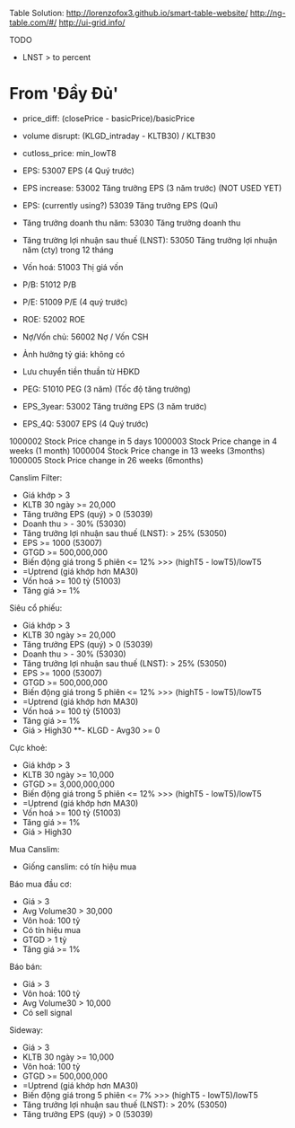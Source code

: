 Table Solution:
http://lorenzofox3.github.io/smart-table-website/
http://ng-table.com/#/
http://ui-grid.info/

TODO
- LNST > to percent


# From 'Đầy Đủ'
- price_diff: (closePrice - basicPrice)/basicPrice

- volume disrupt: (KLGD_intraday - KLTB30) / KLTB30

- cutloss_price: min_lowT8

- EPS: 53007    EPS (4 Quý trước)

- EPS increase: 53002 Tăng trưởng EPS (3 năm trước) (NOT USED YET)

- EPS: (currently using?) 53039 Tăng trưởng EPS (Quí)

- Tăng trưởng doanh thu năm: 53030  Tăng trưởng doanh thu

- Tăng trường lợi nhuận sau thuế (LNST): 53050 Tăng trưởng lợi nhuận năm (cty) trong 12 tháng

- Vốn hoá: 51003    Thị giá vốn

- P/B: 51012  P/B

- P/E: 51009    P/E (4 quý trước)

- ROE: 52002    ROE

- Nợ/Vốn chủ: 56002 Nợ / Vốn CSH

- Ảnh hưởng tỷ giá: không có

- Lưu chuyển tiền thuần từ HĐKD

- PEG: 51010   PEG (3 năm)  (Tốc độ tăng trưởng)

- EPS_3year:  53002 Tăng trưởng EPS (3 năm trước)

- EPS_4Q:  53007 EPS (4 Quý trước)

1000002 Stock Price change in  5 days
1000003 Stock Price change in  4 weeks (1 month)
1000004 Stock Price change in  13 weeks (3months)
1000005 Stock Price change in  26 weeks (6months)


Canslim Filter:
- Giá khớp > 3
- KLTB 30 ngày >= 20,000
- Tăng trưởng EPS (quý) > 0 (53039)
- Doanh thu > - 30% (53030)
- Tăng trưởng lợi nhuận sau thuế (LNST): > 25% (53050)
- EPS >= 1000 (53007)
- GTGD >= 500,000,000
- Biến động giá trong 5 phiên <= 12%  >>> (highT5 - lowT5)/lowT5
- =Uptrend (giá khớp hơn MA30)
- Vốn hoá >= 100 tỷ (51003)
- Tăng giá >= 1%

Siêu cổ phiếu:
- Giá khớp > 3
- KLTB 30 ngày >= 20,000
- Tăng trưởng EPS (quý) > 0 (53039)
- Doanh thu > - 30% (53030)
- Tăng trưởng lợi nhuận sau thuế (LNST): > 25% (53050)
- EPS >= 1000 (53007)
- GTGD >= 500,000,000
- Biến động giá trong 5 phiên <= 12%  >>> (highT5 - lowT5)/lowT5
- =Uptrend (giá khớp hơn MA30)
- Vốn hoá >= 100 tỷ (51003)
- Tăng giá >= 1%
- Giá > High30
**- KLGD - Avg30 >= 0

Cực khoẻ:
- Giá khớp > 3
- KLTB 30 ngày >= 10,000
- GTGD >= 3,000,000,000
- Biến động giá trong 5 phiên <= 12%  >>> (highT5 - lowT5)/lowT5
- =Uptrend (giá khớp hơn MA30)
- Vốn hoá >= 100 tỷ (51003)
- Tăng giá >= 1%
- Giá > High30

Mua Canslim:
- Giống canslim: có tín hiệu mua

Báo mua đầu cơ:
- Giá > 3
- Avg Volume30 > 30,000
- Vôn hoá: 100 tỷ
- Có tín hiệu mua
- GTGD > 1 tỷ
- Tăng giá >= 1%

Báo bán:
- Giá > 3
- Vôn hoá: 100 tỷ
- Avg Volume30 > 10,000
- Có sell signal

Sideway:
- Giá > 3
- KLTB 30 ngày >= 10,000
- Vôn hoá: 100 tỷ
- GTGD >= 500,000,000
- =Uptrend (giá khớp hơn MA30)
- Biến động giá trong 5 phiên <= 7%  >>> (highT5 - lowT5)/lowT5
- Tăng trưởng lợi nhuận sau thuế (LNST): > 20% (53050)
- Tăng trưởng EPS (quý) > 0 (53039)

